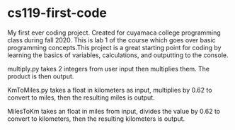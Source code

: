 # cs119-first-code
My first ever coding project. Created for cuyamaca college programming class during fall 2020.
This is lab 1 of the course which goes over basic programming concepts.This project is a great starting point for coding by learning the basics of variables, calculations, and outputting to the console.

multiply.py takes 2 integers from user input then multiplies them. The product is then output.

KmToMiles.py takes a float in kilometers as input, multiplies by 0.62 to convert to miles, then the resulting miles is output.

MilesToKm takes an float in miles from input, divides the value by 0.62 to convert to kilometers, then the resulting kilometers is output.
